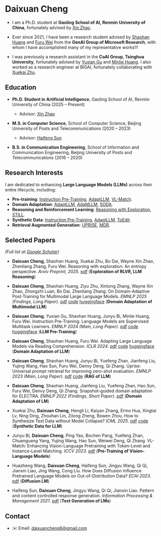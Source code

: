 # Daixuan Cheng

- I am a Ph.D. student at **Gaoling School of AI, Renmin University of China**, fortunately advised by [Xin Zhao](https://scholar.google.com/citations?user=JNhNacoAAAAJ&hl=en).  

- Ever since 2021, I have been a research student advised by [Shaohan Huang](https://buaahsh.github.io) and [Furu Wei](https://thegenerality.com) from the **GenAI Group of Microsoft Research**, with whom I have accomplished many of my representative works!!!

- I was previously a research assistant in the **CoAI Group, Tsinghua University**, fortunately advised by [Yuxian Gu](https://t1101675.github.io) and [Minlie Huang](https://scholar.google.com/citations?user=P1jPSzMAAAAJ&hl=zh-CN).  I also worked as a research engineer at BIGAI, fortunately collaborating with [Xuekai Zhu](https://xuekai-zhu.github.io/Xuekai-Zhu/).

## Education

- **Ph.D. Student in Artificial Intelligence**, Gaoling School of AI, Renmin University of China (2025 – Present)  
  - Advisor: [Xin Zhao](https://scholar.google.com/citations?user=JNhNacoAAAAJ&hl=en)

- **M.S. in Computer Science**, School of Computer Science, Beijing University of Posts and Telecommunications (2020 – 2023)  
  - Advisor: [Haifeng Sun](https://hfsun.github.io)

- **B.S. in Communication Engineering**, School of Information and Communication Engineering, Beijing University of Posts and Telecommunications (2016 – 2020)  

## Research Interests  

I am dedicated to enhancing **Large Language Models (LLMs)** across their entire lifecycle, including:  
- **Pre-training**: [Instruction Pre-Training](https://arxiv.org/abs/2406.14491), [AdaptLLM](https://arxiv.org/abs/2309.09530), [VL-Match](https://openaccess.thecvf.com/content/ICCV2023/papers/Bi_VL-Match_Enhancing_Vision-Language_Pretraining_with_Token-Level_and_Instance-Level_Matching_ICCV_2023_paper.pdf).  
- **Domain Adaptation**: [AdaptLLM](https://arxiv.org/abs/2309.09530), [AdaMLLM](https://arxiv.org/abs/2411.19930), [SODA](https://aclanthology.org/2022.findings-emnlp.163/).  
- **Reasoning and Reinforcement Learning**: [Reasoning with Exploration](https://arxiv.org/abs/2506.14758), [STILL](https://github.com/RUCAIBox/Slow_Thinking_with_LLMs).  
- **Synthetic Data**: [Instruction Pre-Training](https://arxiv.org/abs/2406.14491), [AdaptLLM](https://arxiv.org/abs/2309.09530), [ToEdit](https://arxiv.org/abs/2412.14689).
- **Retrieval Augmented Generation**: [UPRISE](https://arxiv.org/abs/2303.08518), [MDR](https://aclanthology.org/2024.naacl-long.235/).

## Selected Papers  
*(Full list at [Google Scholar](https://scholar.google.com/citations?hl=en&user=flRAZJQAAAAJ&view_op=list_works))*

* **Daixuan Cheng**, Shaohan Huang, Xuekai Zhu, Bo Dai, Wayne Xin Zhao, Zhenliang Zhang, Furu Wei. Reasoning with exploration: An entropy perspective. *Arxiv Preprint, 2025*. [pdf](https://arxiv.org/abs/2506.14758) (**Exploration of RLVR, LLM Reasoning**)

* **Daixuan Cheng**, Shaohan Huang, Ziyu Zhu, Xintong Zhang, Wayne Xin Zhao, Zhongzhi Luan, Bo Dai, Zhenliang Zhang. On Domain-Adaptive Post-Training for Multimodal Large Language Models. *EMNLP 2025 (Findings, Long Paper)*. [pdf](https://arxiv.org/abs/2411.19930) [code](https://github.com/bigai-ai/QA-Synthesizer) [huggingface](https://huggingface.co/AdaptLLM/Adapt-MLLM-to-Domains) (**Domain Adaptation of Multimodal LLM**)

* **Daixuan Cheng**, Yuxian Gu, Shaohan Huang, Junyu Bi, Minlie Huang, Furu Wei. Instruction Pre-Training: Language Models are Supervised Multitask Learners. *EMNLP 2024 (Main, Long Paper)*. [pdf](https://arxiv.org/abs/2406.14491) [code](https://github.com/microsoft/LMOps/tree/main/instruction_pretrain) [huggingface](https://huggingface.co/instruction-pretrain) (**LLM Pre-Training**)

* **Daixuan Cheng**, Shaohan Huang, Furu Wei. Adapting Large Language Models via Reading Comprehension. *ICLR 2024*. [pdf](https://arxiv.org/abs/2309.09530) [code](https://github.com/microsoft/LMOps/tree/main/adaptllm) [huggingface](https://huggingface.co/AdaptLLM) (**Domain Adaptation of LLM**)

* **Daixuan Cheng**, Shaohan Huang, Junyu Bi, Yuefeng Zhan, Jianfeng Liu, Yujing Wang, Hao Sun, Furu Wei, Denvy Deng, Qi Zhang. Uprise: Universal prompt retrieval for improving zero-shot evaluation. *EMNLP 2023 (Main, Long Paper)*. [pdf](https://arxiv.org/abs/2303.08518) [code](https://github.com/microsoft/LMOps/tree/main/uprise) (**RAG of LLM**)

* **Daixuan Cheng**, Shaohan Huang, Jianfeng Liu, Yuefeng Zhan, Hao Sun, Furu Wei, Denvy Deng, Qi Zhang. Snapshot-guided domain adaptation for ELECTRA. *EMNLP 2022 (Findings, Short Paper)*. [pdf](https://aclanthology.org/2022.findings-emnlp.163/) (**Domain Adaptation of LM**)

* Xuekai Zhu, **Daixuan Cheng**, Hengli Li, Kaiyan Zhang, Ermo Hua, Xingtai Lv, Ning Ding, Zhouhan Lin, Zilong Zheng, Bowen Zhou. How to Synthesize Text Data without Model Collapse? *ICML 2025*. [pdf](https://arxiv.org/abs/2412.14689) [code](https://github.com/Xuekai-Zhu/toedit) (**Synthetic Data for LLM**)

* Junyu Bi, **Daixuan Cheng**, Ping Yao, Bochen Pang, Yuefeng Zhan, Chuanguang Yang, Yujing Wang, Hao Sun, Weiwei Deng, Qi Zhang. VL-Match: Enhancing Vision-Language Pretraining with Token-Level and Instance-Level Matching. *ICCV 2023*. [pdf](https://openaccess.thecvf.com/content/ICCV2023/papers/Bi_VL-Match_Enhancing_Vision-Language_Pretraining_with_Token-Level_and_Instance-Level_Matching_ICCV_2023_paper.pdf) (**Pre-Training of Vision-Language Models**)

* Huazheng Wang, **Daixuan Cheng**, Haifeng Sun, Jingyu Wang, Qi Qi, Jianxin Liao, Jing Wang, Cong Liu. How Does Diffusion Influence Pretrained Language Models on Out-of-Distribution Data? *ECAI 2023*. [pdf](https://arxiv.org/abs/2307.13949) (**Diffusion LM**)

* Haifeng Sun, **Daixuan Cheng**, Jingyu Wang, Qi Qi, Jianxin Liao. Pattern and content controlled response generation. *Information Processing & Management 2021*. [pdf](https://www.sciencedirect.com/science/article/pii/S0306457321001023) (**Text Generation of LMs**)
 
## Contact  

- ✉️ Email: [daixuancheng6@gmail.com](mailto:daixuancheng6@gmail.com)  





